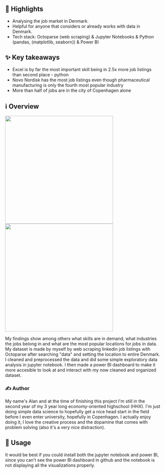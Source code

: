 ## 🌟 Highlights
- Analysing the job market in Denmark.
- Helpful for anyone that considers or already works with data in Denmark.
- Tech stack: Octoparse (web scraping) & Jupyter Notebooks & Python (pandas, (matplotlib, seaborn)) & Power BI

## ✨ Key takeaways
- Excel is by far the most important skill being in 2.5x more job listings than second place - python
- Novo Nordisk has the most job listings even though pharmaceutical manufacturing is only the fourth most popular industry
- More than half of jobs are in the city of Copenhagen alone


## ℹ️ Overview
<img src="https://github.com/user-attachments/assets/3ed49e40-0c44-4bf1-b89f-0b9d26a84e35" width="350"/>
<img src="https://github.com/user-attachments/assets/7c1b2f36-18e5-4cad-bb5f-66104cc07575" width="350"/>

My findings show among others what skills are in demand, what industries the jobs belong in and what are the most popular locations for jobs in data. My dataset is made by myself by web scraping linkedin job listings with Octoparse after searching "data" and setting the location to entire Denmark. I cleaned and preprocessed the data and did some simple exploratory data analysis in jupyter notebook. I then made a power BI dashboard to make it more accesible to look at and interact with my now cleaned and organized dataset.


### ✍️ Author

My name's Alan and at the time of finishing this project I'm still in the second year of my 3 year long economy-oriented highschool (HHX). I'm just doing simple data science to hopefully get a nice head start in the field before I even enter university, hopefully in Copenhagen. I actually enjoy doing it, I love the creative process and the dopamine that comes with problem solving (also it's a very nice distraction).


## 🚀 Usage

It would be best if you could install both the jupyter notebook and power BI, since you can't see the power BI dashboard in github and the notebook is not displaying all the visualizations properly.
